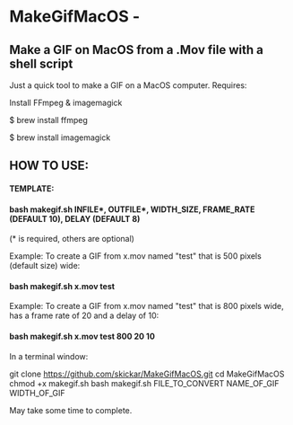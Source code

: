 # MakeGifMacOS - 
## Make a GIF on MacOS from a .Mov file with a shell script
Just a quick tool to make a GIF on a MacOS computer. Requires:

Install FFmpeg & imagemagick

$ brew install ffmpeg 

$ brew install imagemagick

## HOW TO USE:

#### TEMPLATE: 
#### bash makegif.sh INFILE*, OUTFILE*, WIDTH_SIZE, FRAME_RATE (DEFAULT 10), DELAY (DEFAULT 8)
(* is required, others are optional)

Example: 
To create a GIF from x.mov named "test" that is 500 pixels (default size) wide:
#### bash makegif.sh x.mov test

Example: 
To create a GIF from x.mov named "test" that is 800 pixels wide, has a frame rate of 20 and a delay of 10:
#### bash makegif.sh x.mov test 800 20 10

In a terminal window:

git clone https://github.com/skickar/MakeGifMacOS.git
cd MakeGifMacOS
chmod +x makegif.sh
bash makegif.sh FILE_TO_CONVERT NAME_OF_GIF WIDTH_OF_GIF

May take some time to complete.


